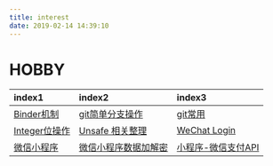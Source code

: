 ```yaml
---
title: interest
date: 2019-02-14 14:39:10
---
```

# HOBBY

| index1 | index2 | index3 |
| :--- | :--- | :--- |
| [Binder机制](./Binder机制.html) | [git简单分支操作](./git-branch.html) | [git常用](./git.html) |
| [Integer位操作](./Review_Integer.html)  | [Unsafe 相关整理](./Unsafe.html)  | [WeChat Login](./WeChat.html) |
| [微信小程序](./微信小程序.html)   | [微信小程序数据加解密](./数据加解密.html) | [小程序-微信支付API](./WeChatPay.html)  |
